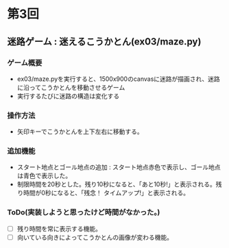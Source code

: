 # 第3回
## 迷路ゲーム : 迷えるこうかとん(ex03/maze.py)
### ゲーム概要
- ex03/maze.pyを実行すると、1500x900のcanvasに迷路が描画され、迷路に沿ってこうかとんを移動させるゲーム
- 実行するたびに迷路の構造は変化する
### 操作方法
- 矢印キーでこうかとんを上下左右に移動する。
### 追加機能
- スタート地点とゴール地点の追加 : スタート地点赤色で表示し、ゴール地点は青色で表示した。
- 制限時間を20秒とした。残り10秒になると、「あと10秒!」と表示される。残り時間が0秒になると、「残念！ タイムアップ!」と表示される。
### ToDo(実装しようと思ったけど時間がなかった。)
- [ ] 残り時間を常に表示する機能。
- [ ] 向いている向きによってこうかとんの画像が変わる機能。